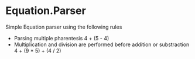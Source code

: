 # Equation.Parser

Simple Equation parser using the following rules

- Parsing multiple pharentesis 4 + (5 - 4)
- Multiplication and division are performed before addition or substraction 4 + (9 * 5) + (4 / 2)


